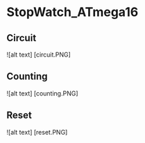 # StopWatch_ATmega16
## Circuit 
![alt text] [circuit.PNG]

## Counting
![alt text] [counting.PNG]

## Reset
![alt text] [reset.PNG]
 
